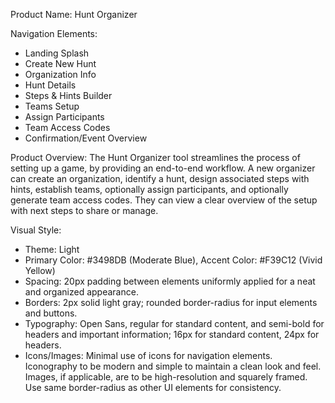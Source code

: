 Product Name: Hunt Organizer

Navigation Elements:
- Landing Splash
- Create New Hunt
- Organization Info
- Hunt Details
- Steps & Hints Builder
- Teams Setup
- Assign Participants
- Team Access Codes
- Confirmation/Event Overview

Product Overview: The Hunt Organizer tool streamlines the process of setting up a game, by providing an end-to-end workflow. A new organizer can create an organization, identify a hunt, design associated steps with hints, establish teams, optionally assign participants, and optionally generate team access codes. They can view a clear overview of the setup with next steps to share or manage.

Visual Style: 
- Theme: Light
- Primary Color: #3498DB (Moderate Blue), Accent Color: #F39C12 (Vivid Yellow)
- Spacing: 20px padding between elements uniformly applied for a neat and organized appearance.
- Borders: 2px solid light gray; rounded border-radius for input elements and buttons.
- Typography: Open Sans, regular for standard content, and semi-bold for headers and important information; 16px for standard content, 24px for headers.
- Icons/Images: Minimal use of icons for navigation elements. Iconography to be modern and simple to maintain a clean look and feel. Images, if applicable, are to be high-resolution and squarely framed. Use same border-radius as other UI elements for consistency.